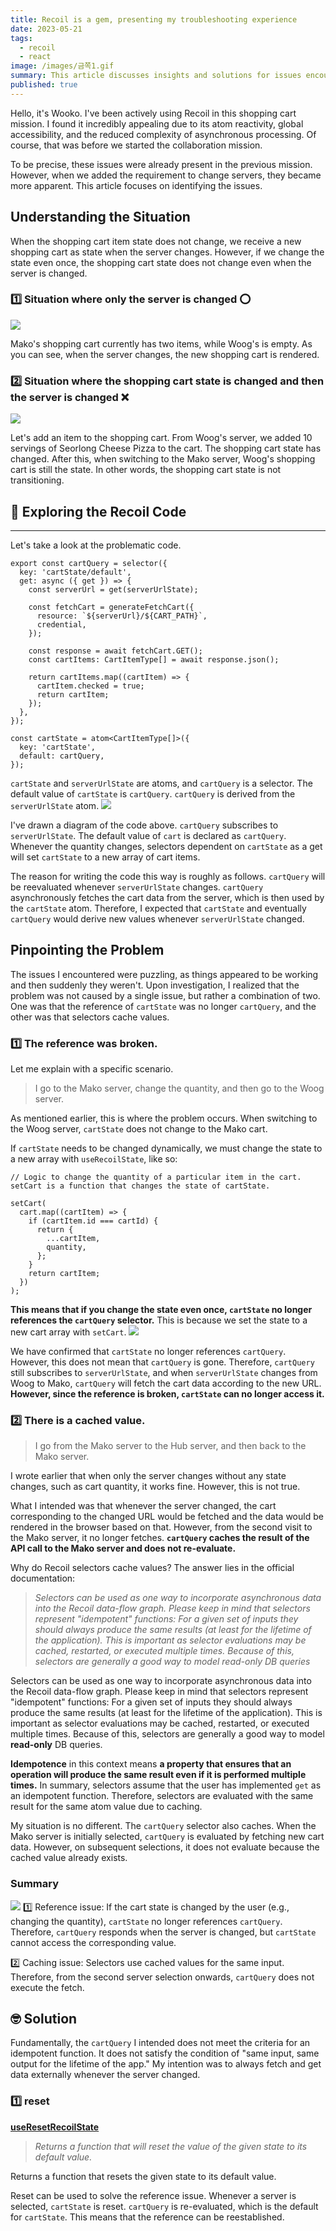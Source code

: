 ```yaml
---
title: Recoil is a gem, presenting my troubleshooting experience
date: 2023-05-21
tags:
  - recoil
  - react
image: /images/금쪽1.gif
summary: This article discusses insights and solutions for issues encountered while utilizing Recoil's async selector.
published: true
---
```


Hello, it's Wooko. I've been actively using Recoil in this shopping cart mission. I found it incredibly appealing due to its atom reactivity, global accessibility, and the reduced complexity of asynchronous processing. Of course, that was before we started the collaboration mission.

To be precise, these issues were already present in the previous mission. However, when we added the requirement to change servers, they became more apparent. This article focuses on identifying the issues.

## Understanding the Situation

When the shopping cart item state does not change, we receive a new shopping cart as state when the server changes. However, if we change the state even once, the shopping cart state does not change even when the server is changed.

### 1️⃣ Situation where only the server is changed ⭕

![](images/금쪽1.gif)

Mako's shopping cart currently has two items, while Woog's is empty. As you can see, when the server changes, the new shopping cart is rendered.

### 2️⃣ Situation where the shopping cart state is changed and then the server is changed ❌

![](images/금쪽2.gif)

Let's add an item to the shopping cart. From Woog's server, we added 10 servings of Seorlong Cheese Pizza to the cart. The shopping cart state has changed. After this, when switching to the Mako server, Woog's shopping cart is still the state. In other words, the shopping cart state is not transitioning.

## 🥺 Exploring the Recoil Code

---

Let's take a look at the problematic code.

```tsx
export const cartQuery = selector({
  key: 'cartState/default',
  get: async ({ get }) => {
    const serverUrl = get(serverUrlState);

    const fetchCart = generateFetchCart({
      resource: `${serverUrl}/${CART_PATH}`,
      credential,
    });

    const response = await fetchCart.GET();
    const cartItems: CartItemType[] = await response.json();

    return cartItems.map((cartItem) => {
      cartItem.checked = true;
      return cartItem;
    });
  },
});

const cartState = atom<CartItemType[]>({
  key: 'cartState',
  default: cartQuery,
});
```

`cartState` and `serverUrlState` are atoms, and `cartQuery` is a selector. The default value of `cartState` is `cartQuery`. `cartQuery` is derived from the `serverUrlState` atom.
![](images/무제%20파일-20240118151432261.webp)

I've drawn a diagram of the code above. `cartQuery` subscribes to `serverUrlState`. The default value of `cart` is declared as `cartQuery`. Whenever the quantity changes, selectors dependent on `cartState` as a get will set `cartState` to a new array of cart items.

The reason for writing the code this way is roughly as follows. `cartQuery` will be reevaluated whenever `serverUrlState` changes. `cartQuery` asynchronously fetches the cart data from the server, which is then used by the `cartState` atom. Therefore, I expected that `cartState` and eventually `cartQuery` would derive new values whenever `serverUrlState` changed.

## Pinpointing the Problem

The issues I encountered were puzzling, as things appeared to be working and then suddenly they weren't. Upon investigation, I realized that the problem was not caused by a single issue, but rather a combination of two. One was that the reference of `cartState` was no longer `cartQuery`, and the other was that selectors cache values.

### 1️⃣ The reference was broken.

Let me explain with a specific scenario.

> I go to the Mako server, change the quantity, and then go to the Woog server.

As mentioned earlier, this is where the problem occurs. When switching to the Woog server, `cartState` does not change to the Mako cart.

If `cartState` needs to be changed dynamically, we must change the state to a new array with `useRecoilState`, like so:

```tsx
// Logic to change the quantity of a particular item in the cart. setCart is a function that changes the state of cartState.

setCart(
  cart.map((cartItem) => {
    if (cartItem.id === cartId) {
      return {
        ...cartItem,
        quantity,
      };
    }
    return cartItem;
  })
);
```

**This means that if you change the state even once, `cartState` no longer references the `cartQuery` selector.** This is because we set the state to a new cart array with `setCart`.
![](images/무제%20파일-20240118151444781.webp)

We have confirmed that `cartState` no longer references `cartQuery`. However, this does not mean that `cartQuery` is gone. Therefore, `cartQuery` still subscribes to `serverUrlState`, and when `serverUrlState` changes from Woog to Mako, `cartQuery` will fetch the cart data according to the new URL. **However, since the reference is broken, `cartState` can no longer access it.**

### 2️⃣ There is a cached value.

> I go from the Mako server to the Hub server, and then back to the Mako server.

I wrote earlier that when only the server changes without any state changes, such as cart quantity, it works fine. However, this is not true.

What I intended was that whenever the server changed, the cart corresponding to the changed URL would be fetched and the data would be rendered in the browser based on that. However, from the second visit to the Mako server, it no longer fetches. **`cartQuery` caches the result of the API call to the Mako server and does not re-evaluate.**

Why do Recoil selectors cache values? The answer lies in the official documentation:

> _Selectors can be used as one way to incorporate asynchronous data into the Recoil data-flow graph. Please keep in mind that selectors represent "idempotent" functions: For a given set of inputs they should always produce the same results (at least for the lifetime of the application). This is important as selector evaluations may be cached, restarted, or executed multiple times. Because of this, selectors are generally a good way to model read-only DB queries_

Selectors can be used as one way to incorporate asynchronous data into the Recoil data-flow graph. Please keep in mind that selectors represent "idempotent" functions: For a given set of inputs they should always produce the same results (at least for the lifetime of the application). This is important as selector evaluations may be cached, restarted, or executed multiple times. Because of this, selectors are generally a good way to model **read-only** DB queries.

**Idempotence** in this context means **a property that ensures that an operation will produce the same result even if it is performed multiple times.** In summary, selectors assume that the user has implemented `get` as an idempotent function. Therefore, selectors are evaluated with the same result for the same atom value due to caching.

My situation is no different. The `cartQuery` selector also caches. When the Mako server is initially selected, `cartQuery` is evaluated by fetching new cart data. However, on subsequent selections, it does not evaluate because the cached value already exists.

### Summary

![](images/무제%20파일-20240118151502197.webp)
1️⃣ Reference issue: If the cart state is changed by the user (e.g., changing the quantity), `cartState` no longer references `cartQuery`. Therefore, `cartQuery` responds when the server is changed, but `cartState` cannot access the corresponding value.

2️⃣ Caching issue: Selectors use cached values for the same input. Therefore, from the second server selection onwards, `cartQuery` does not execute the fetch.

## 🤓 Solution

Fundamentally, the `cartQuery` I intended does not meet the criteria for an idempotent function. It does not satisfy the condition of "same input, same output for the lifetime of the app." My intention was to always fetch and get data externally whenever the server changed.

### 1️⃣ reset

**[useResetRecoilState](https://recoiljs.org/docs/api-reference/core/useResetRecoilState/)**

> _Returns a function that will reset the value of the given state to its default value._

Returns a function that resets the given state to its default value.

Reset can be used to solve the reference issue. Whenever a server is selected, `cartState` is reset. `cartQuery` is re-evaluated, which is the default for `cartState`. This means that the reference can be reestablished.
